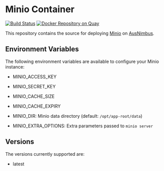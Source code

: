 # Minio Container

[![Build Status](https://travis-ci.org/ausnimbus/minio-component.svg?branch=master)](https://travis-ci.org/ausnimbus/minio-component)
[![Docker Repository on Quay](https://quay.io/repository/ausnimbus/minio-component/status "Docker Repository on Quay")](https://quay.io/repository/ausnimbus/minio-component)

This repository contains the source for deploying [Minio](https://www.ausnimbus.com.au/apps/minio/)
on [AusNimbus](https://www.ausnimbus.com.au/).

## Environment Variables

The following environment variables are available to configure your Minio instance:

- MINIO_ACCESS_KEY
- MINIO_SECRET_KEY
- MINIO_CACHE_SIZE
- MINIO_CACHE_EXPIRY

- MINIO_DIR: Minio data directory (default: `/opt/app-root/data`)
- MINIO_EXTRA_OPTIONS: Extra parameters passed to `minio server`

## Versions

The versions currently supported are:

- latest
